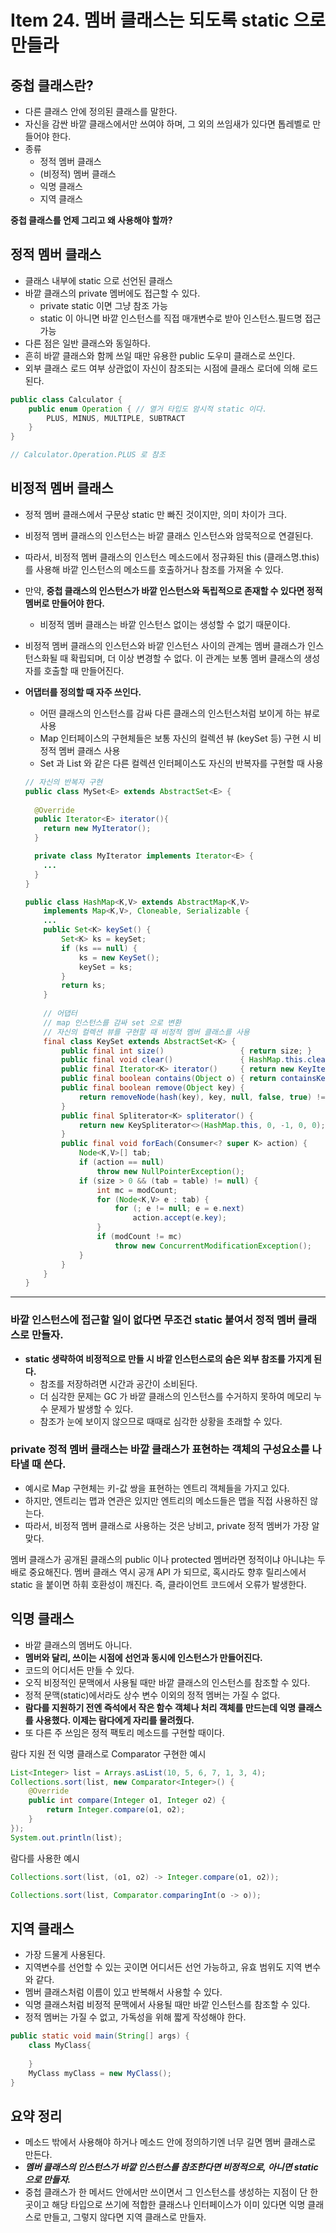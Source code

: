 # Item 24. 멤버 클래스는 되도록 static 으로 만들라
## 중첩 클래스란?

- 다른 클래스 안에 정의된 클래스를 말한다.
- 자신을 감싼 바깥 클래스에서만 쓰여야 하며, 그 외의 쓰임새가 있다면 톱레벨로 만들어야 한다.
- 종류
    - 정적 멤버 클래스
    - (비정적) 멤버 클래스
    - 익명 클래스
    - 지역 클래스

**중첩 클래스를 언제 그리고 왜 사용해야 할까?**

## 정적 멤버 클래스

- 클래스 내부에 static 으로 선언된 클래스
- 바깥 클래스의 private 멤버에도 접근할 수 있다.
    - private static 이면 그냥 참조 가능
    - static 이 아니면 바깥 인스턴스를 직접 매개변수로 받아 인스턴스.필드명 접근 가능
- 다른 점은 일반 클래스와 동일하다.
- 흔히 바깥 클래스와 함께 쓰일 때만 유용한 public 도우미 클래스로 쓰인다.
- 외부 클래스 로드 여부 상관없이 자신이 참조되는 시점에 클래스 로더에 의해 로드된다.

```java
public class Calculator {
    public enum Operation { // 열거 타입도 암시적 static 이다.
        PLUS, MINUS, MULTIPLE, SUBTRACT
    }
}

// Calculator.Operation.PLUS 로 참조
```

## 비정적 멤버 클래스

- 정적 멤버 클래스에서 구문상 static 만 빠진 것이지만, 의미 차이가 크다.
- 비정적 멤버 클래스의 인스턴스는 바깥 클래스 인스턴스와 암묵적으로 연결된다.
- 따라서, 비정적 멤버 클래스의 인스턴스 메소드에서 정규화된 this (클래스명.this) 를 사용해 바깥 인스턴스의 메소드를 호출하거나 참조를 가져올 수 있다.
- 만약, **중첩 클래스의 인스턴스가 바깥 인스턴스와 독립적으로 존재할 수 있다면 정적 멤버로 만들어야 한다.**
    - 비정적 멤버 클래스는 바깥 인스턴스 없이는 생성할 수 없기 때문이다.
- 비정적 멤버 클래스의 인스턴스와 바깥 인스턴스 사이의 관계는 멤버 클래스가 인스턴스화될 때 확립되며, 더 이상 변경할 수 없다. 이 관계는 보통 멤버 클래스의 생성자를 호출할 때 만들어진다.
- **어댑터를 정의할 때 자주 쓰인다.**
    - 어떤 클래스의 인스턴스를 감싸 다른 클래스의 인스턴스처럼 보이게 하는 뷰로 사용
    - Map 인터페이스의 구현체들은 보통 자신의 컬렉션 뷰 (keySet 등) 구현 시 비정적 멤버 클래스 사용
    - Set 과 List 와 같은 다른 컬렉션 인터페이스도 자신의 반복자를 구현할 때 사용
            
    
    ```java
    // 자신의 반복자 구현
    public class MySet<E> extends AbstractSet<E> {
     
      @Override 
      public Iterator<E> iterator(){
        return new MyIterator();
      }
    
      private class MyIterator implements Iterator<E> {
        ...
      }
    }
    ```
    
    ```java
    public class HashMap<K,V> extends AbstractMap<K,V>
        implements Map<K,V>, Cloneable, Serializable {
        ...
        public Set<K> keySet() {
            Set<K> ks = keySet;
            if (ks == null) {
                ks = new KeySet(); 
                keySet = ks;
            }
            return ks;
        }
    	  
        // 어댑터
        // map 인스턴스를 감싸 set 으로 변환
        // 자신의 컬렉션 뷰를 구현할 때 비정적 멤버 클래스를 사용
        final class KeySet extends AbstractSet<K> {
            public final int size()                 { return size; }
            public final void clear()               { HashMap.this.clear(); }
            public final Iterator<K> iterator()     { return new KeyIterator(); }
            public final boolean contains(Object o) { return containsKey(o); }
            public final boolean remove(Object key) {
                return removeNode(hash(key), key, null, false, true) != null;
            }
            public final Spliterator<K> spliterator() {
                return new KeySpliterator<>(HashMap.this, 0, -1, 0, 0);
            }
            public final void forEach(Consumer<? super K> action) {
                Node<K,V>[] tab;
                if (action == null)
                    throw new NullPointerException();
                if (size > 0 && (tab = table) != null) {
                    int mc = modCount;
                    for (Node<K,V> e : tab) {
                        for (; e != null; e = e.next)
                            action.accept(e.key);
                    }
                    if (modCount != mc)
                        throw new ConcurrentModificationException();
                }
            }
        }
    }
    ```
    

---

### 바깥 인스턴스에 접근할 일이 없다면 무조건 static 붙여서 정적 멤버 클래스로 만들자.
- **static 생략하여 비정적으로 만들 시 바깥 인스턴스로의 숨은 외부 참조를 가지게 된다.**
    - 참조를 저장하려면 시간과 공간이 소비된다.
    - 더 심각한 문제는 GC 가 바깥 클래스의 인스턴스를 수거하지 못하여 메모리 누수 문제가 발생할 수 있다.
    - 참조가 눈에 보이지 않으므로 때때로 심각한 상황을 초래할 수 있다.

### private 정적 멤버 클래스는 바깥 클래스가 표현하는 객체의 구성요소를 나타낼 때 쓴다.

- 예시로 Map 구현체는 키-값 쌍을 표현하는 엔트리 객체들을 가지고 있다.
- 하지만, 엔트리는 맵과 연관은 있지만 엔트리의 메소드들은 맵을 직접 사용하진 않는다.
- 따라서, 비정적 멤버 클래스로 사용하는 것은 낭비고, private 정적 멤버가 가장 알맞다.

멤버 클래스가 공개된 클래스의 public 이나 protected 멤버라면 정적이냐 아니냐는 두 배로 중요해진다. 멤버 클래스 역시 공개 API 가 되므로, 혹시라도 향후 릴리스에서 static 을 붙이면 하휘 호환성이 깨진다. 즉, 클라이언트 코드에서 오류가 발생한다.

## 익명 클래스

- 바깥 클래스의 멤버도 아니다.
- **멤버와 달리, 쓰이는 시점에 선언과 동시에 인스턴스가 만들어진다.**
- 코드의 어디서든 만들 수 있다.
- 오직 비정적인 문맥에서 사용될 때만 바깥 클래스의 인스턴스를 참조할 수 있다.
- 정적 문맥(static)에서라도 상수 변수 이외의 정적 멤버는 가질 수 없다.
- **람다를 지원하기 전엔 즉석에서 작은 함수 객체나 처리 객체를 만드는데 익명 클래스를 사용했다. 이제는 람다에게 자리를 물려줬다.**
- 또 다른 주 쓰임은 정적 팩토리 메소드를 구현할 때이다.

람다 지원 전 익명 클래스로 Comparator 구현한 예시

```java
List<Integer> list = Arrays.asList(10, 5, 6, 7, 1, 3, 4);
Collections.sort(list, new Comparator<Integer>() {
    @Override
    public int compare(Integer o1, Integer o2) {
        return Integer.compare(o1, o2);
    }
});
System.out.println(list);
```

람다를 사용한 예시

```java
Collections.sort(list, (o1, o2) -> Integer.compare(o1, o2));

Collections.sort(list, Comparator.comparingInt(o -> o));
```

## 지역 클래스

- 가장 드물게 사용된다.
- 지역변수를 선언할 수 있는 곳이면 어디서든 선언 가능하고, 유효 범위도 지역 변수와 같다.
- 멤버 클래스처럼 이름이 있고 반복해서 사용할 수 있다.
- 익명 클래스처럼 비정적 문맥에서 사용될 때만 바깥 인스턴스를 참조할 수 있다.
- 정적 멤버는 가질 수 없고, 가독성을 위해 짧게 작성해야 한다.

```java
public static void main(String[] args) {
    class MyClass{ 
      
    }
    MyClass myClass = new MyClass();
}
```

## 요약 정리

- 메소드 밖에서 사용해야 하거나 메소드 안에 정의하기엔 너무 길면 멤버 클래스로 만든다.
- ***멤버 클래스의 인스턴스가 바깥 인스턴스를 참조한다면 비정적으로, 아니면 static 으로 만들자.***
- 중첩 클래스가 한 메서드 안에서만 쓰이면서 그 인스턴스를 생성하는 지점이 단 한 곳이고 해당 타입으로 쓰기에 적합한 클래스나 인터페이스가 이미 있다면 익명 클래스로 만들고, 그렇지 않다면 지역 클래스로 만들자.